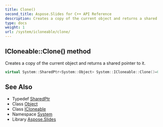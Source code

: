 ```yaml
---
title: Clone()
second_title: Aspose.Slides for C++ API Reference
description: Creates a copy of the current object and returns a shared pointer to it.
type: docs
weight: 1
url: /system/icloneable/clone/
---
```

## ICloneable::Clone() method


Creates a copy of the current object and returns a shared pointer to it.

```cpp
virtual System::SharedPtr<System::Object> System::ICloneable::Clone()=0
```

## See Also

* Typedef [SharedPtr](../../sharedptr/)
* Class [Object](../../object/)
* Class [ICloneable](../)
* Namespace [System](../../)
* Library [Aspose.Slides](../../../)